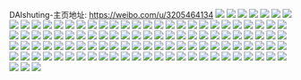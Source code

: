 DAIshuting-主页地址: https://weibo.com/u/3205464134 
![](https://wx4.sinaimg.cn/mw2000/bf0f8046gy1h949q5vlhsj222x2rwqv7.jpg) 
![](https://wx4.sinaimg.cn/mw2000/bf0f8046gy1h949qdrgt2j223r2t01l0.jpg) 
![](https://wx4.sinaimg.cn/mw2000/bf0f8046gy1h949s740awj21r22c3qv6.jpg) 
![](https://wx4.sinaimg.cn/mw2000/bf0f8046gy1h949qa1w5aj21sr2g1hdv.jpg) 
![](https://wx4.sinaimg.cn/mw2000/bf0f8046gy1h4e83ozkjej21x72kahdu.jpg) 
![](https://wx4.sinaimg.cn/mw2000/bf0f8046gy1h4e83qvjpcj21k822yqv6.jpg) 
![](https://wx4.sinaimg.cn/mw2000/bf0f8046gy1h4e83ntncgj21wx2jx4qs.jpg) 
![](https://wx4.sinaimg.cn/mw2000/bf0f8046gy1h4e83s2f8qj21iq20zu0y.jpg) 
![](https://wx4.sinaimg.cn/mw2000/bf0f8046gy1h440j5bwz3j21901o0x6p.jpg) 
![](https://wx4.sinaimg.cn/mw2000/bf0f8046gy1h44077jntlj21r52cn1ky.jpg) 
![](https://wx4.sinaimg.cn/mw2000/bf0f8046gy1h440j6xyu8j21iw216e82.jpg) 
![](https://wx4.sinaimg.cn/mw2000/bf0f8046gy1h440797uhqj20nm0vhn6o.jpg) 
![](https://wx4.sinaimg.cn/mw2000/bf0f8046gy1h4407exde6j21jx22ke82.jpg) 
![](https://wx4.sinaimg.cn/mw2000/bf0f8046gy1h440mnpvh1j20it0p3wlj.jpg) 
![](https://wx4.sinaimg.cn/mw2000/bf0f8046gy1h4407cvc51j21901o0e81.jpg) 
![](https://wx4.sinaimg.cn/mw2000/bf0f8046gy1h44079tho1j20r5107k5r.jpg) 
![](https://wx4.sinaimg.cn/mw2000/bf0f8046gy1h44078pv75j21901o0hdt.jpg) 
![](https://wx4.sinaimg.cn/mw2000/bf0f8046gy1h1xcr8xcjjj21mz26nqv6.jpg) 
![](https://wx4.sinaimg.cn/mw2000/bf0f8046gy1h1xcr7qbl1j21oz29a4qr.jpg) 
![](https://wx4.sinaimg.cn/mw2000/bf0f8046gy1h1xcrdajstj223r2tshdw.jpg) 
![](https://wx4.sinaimg.cn/mw2000/bf0f8046gy1h1xcr1yxc0j22dv340qv9.jpg) 
![](https://wx4.sinaimg.cn/mw2000/bf0f8046gy1h1xcqzq2zwj22642w71kz.jpg) 
![](https://wx4.sinaimg.cn/mw2000/bf0f8046gy1h1xcr6fpw4j224m2u6hdv.jpg) 
![](https://wx4.sinaimg.cn/mw2000/bf0f8046gy1h1xcrb4utkj22182pmx6s.jpg) 
![](https://wx4.sinaimg.cn/mw2000/bf0f8046gy1h1xcr4wpwuj21vl2i5qv5.jpg) 
![](https://wx4.sinaimg.cn/mw2000/bf0f8046gy1h1xcr3xgg3j22fj21fu0y.jpg) 
![](https://wx4.sinaimg.cn/mw2000/bf0f8046gy1h1buxqd3sgj223p2sxb2a.jpg) 
![](https://wx4.sinaimg.cn/mw2000/bf0f8046gy1h1buxtfs0bj22c0340u0y.jpg) 
![](https://wx4.sinaimg.cn/mw2000/bf0f8046gy1h1buxrkbixj22092oc1ky.jpg) 
![](https://wx4.sinaimg.cn/mw2000/bf0f8046gy1h1buxp81lwj221f2pyu0y.jpg) 
![](https://wx4.sinaimg.cn/mw2000/bf0f8046gy1h1buxy7ly2j228i2zbkjm.jpg) 
![](https://wx4.sinaimg.cn/mw2000/bf0f8046gy1h1buxvcyynj21br1rpkjl.jpg) 
![](https://wx4.sinaimg.cn/mw2000/bf0f8046gy1h1buxx09gyj21y72neb2a.jpg) 
![](https://wx4.sinaimg.cn/mw2000/bf0f8046gy1h0m49um5ijj21hh2754qq.jpg) 
![](https://wx4.sinaimg.cn/mw2000/bf0f8046gy1h0m49y3jd4j21ot2hkqv6.jpg) 
![](https://wx4.sinaimg.cn/mw2000/bf0f8046gy1h0m49s6slgj21qf2hlqv7.jpg) 
![](https://wx4.sinaimg.cn/mw2000/bf0f8046gy1h0aieaqfymj20xc2304qp.jpg) 
![](https://wx4.sinaimg.cn/mw2000/bf0f8046gy1h0aiegayccj22bg3401kz.jpg) 
![](https://wx4.sinaimg.cn/mw2000/bf0f8046gy1h0aiedun9oj22bo32ex6q.jpg) 
![](https://wx4.sinaimg.cn/mw2000/bf0f8046gy1h0aie8v94yj20v20v2159.jpg) 
![](https://wx4.sinaimg.cn/mw2000/bf0f8046gy1gx7tl1pkaaj228s2zp1l1.jpg) 
![](https://wx4.sinaimg.cn/mw2000/bf0f8046gy1gx7tl6fl1mj226g2wm4qr.jpg) 
![](https://wx4.sinaimg.cn/mw2000/bf0f8046gy1gx7tkwqi0tj224v2uhb2c.jpg) 
![](https://wx4.sinaimg.cn/mw2000/bf0f8046gy1gx7tl7uc45j21ig20lhdt.jpg) 
![](https://wx4.sinaimg.cn/mw2000/bf0f8046gy1gw7xmv2hlfj224g2ty4qq.jpg) 
![](https://wx4.sinaimg.cn/mw2000/bf0f8046gy1gw7xmxnuazj222j2reb2a.jpg) 
![](https://wx4.sinaimg.cn/mw2000/bf0f8046gy1gw7xmst1nuj21wz2jzu0x.jpg) 
![](https://wx4.sinaimg.cn/mw2000/bf0f8046gy1gw7xmyte0cj21ea1uuh8f.jpg) 
![](https://wx4.sinaimg.cn/mw2000/003uVNEqgy1gvenp6snljj628d2z5kjm02.jpg) 
![](https://wx4.sinaimg.cn/mw2000/003uVNEqgy1gvenp09ma7j620i2oou0y02.jpg) 
![](https://wx4.sinaimg.cn/mw2000/003uVNEqgy1gvenp9x0f0j625g2vakjn02.jpg) 
![](https://wx4.sinaimg.cn/mw2000/003uVNEqgy1gvenpc48jej61sh2dzx6p02.jpg) 
![](https://wx4.sinaimg.cn/mw2000/003uVNEqgy1gvenp4mqnrj62b032q4qr02.jpg) 
![](https://wx4.sinaimg.cn/mw2000/003uVNEqgy1gvenp24ogdj60um129k7z02.jpg) 
![](https://wx4.sinaimg.cn/mw2000/003uVNEqgy1gvenplfeb3j62c03401l202.jpg) 
![](https://wx4.sinaimg.cn/mw2000/003uVNEqgy1gvenpgrp7yj62642w64qt02.jpg) 
![](https://wx4.sinaimg.cn/mw2000/003uVNEqgy1gvenpsyrlfj61x22k3b2c02.jpg) 
![](https://wx4.sinaimg.cn/mw2000/bf0f8046gy1gsz0cilv0hj21zd2n51kx.jpg) 
![](https://wx4.sinaimg.cn/mw2000/bf0f8046gy1gsz0cg389ej225m2vhqv5.jpg) 
![](https://wx4.sinaimg.cn/mw2000/bf0f8046gy1gsz0cgz11hj22c03401kx.jpg) 
![](https://wx4.sinaimg.cn/mw2000/bf0f8046gy1gsyzm16tjrj225f25f4lp.jpg) 
![](https://wx4.sinaimg.cn/mw2000/bf0f8046gy1gsyzlv2qmrj21ha1rh4qp.jpg) 
![](https://wx4.sinaimg.cn/mw2000/bf0f8046gy1gsz002ctkyj21601k0tku.jpg) 
![](https://wx4.sinaimg.cn/mw2000/bf0f8046gy1gsz0ce2u0hj220v2p57ts.jpg) 
![](https://wx4.sinaimg.cn/mw2000/bf0f8046gy1gsz0flsd7vj20wh0iftc3.jpg) 
![](https://wx4.sinaimg.cn/mw2000/bf0f8046gy1gsz000rucij224b2tr4qp.jpg) 
![](https://wx4.sinaimg.cn/mw2000/bf0f8046gy1gsz0blarwmj23402c0u0x.jpg) 
![](https://wx4.sinaimg.cn/mw2000/bf0f8046gy1gsip4atht3j220f2px7wk.jpg) 
![](https://wx4.sinaimg.cn/mw2000/bf0f8046gy1gsip4d9rixj226b2wfx6s.jpg) 
![](https://wx4.sinaimg.cn/mw2000/bf0f8046gy1gsip48m160j21jk223u0x.jpg) 
![](https://wx4.sinaimg.cn/mw2000/bf0f8046gy1gsip4fe961j221r2rqx6r.jpg) 
![](https://wx4.sinaimg.cn/mw2000/bf0f8046gy1grcgyt36hsj222k2reu0z.jpg) 
![](https://wx4.sinaimg.cn/mw2000/bf0f8046gy1grcgyqfe25j21yc2ltnpe.jpg) 
![](https://wx4.sinaimg.cn/mw2000/bf0f8046gy1grcgz2w88kj22bj2mn4qt.jpg) 
![](https://wx4.sinaimg.cn/mw2000/bf0f8046gy1grcgyz37rfj22052o7hdv.jpg) 
![](https://wx4.sinaimg.cn/mw2000/bf0f8046gy1grch0xnbe5j22182hq7wi.jpg) 
![](https://wx4.sinaimg.cn/mw2000/bf0f8046gy1grcgywk7wxj22492tm4qt.jpg) 
![](https://wx4.sinaimg.cn/mw2000/bf0f8046gy1grcgze0v24j23402c0npe.jpg) 
![](https://wx4.sinaimg.cn/mw2000/003uVNEqgy1grcgz8kvnij61ix218u0x02.jpg) 
![](https://wx4.sinaimg.cn/mw2000/bf0f8046gy1grcgz6s6i3j216d1kiavl.jpg) 
![](https://wx4.sinaimg.cn/mw2000/bf0f8046gy1gq47a9k6fuj21v02hchdu.jpg) 
![](https://wx4.sinaimg.cn/mw2000/bf0f8046gy1gq47a6ra1sj22bz340x6p.jpg) 
![](https://wx4.sinaimg.cn/mw2000/bf0f8046gy1gq47abjdjzj21pf29vnpd.jpg) 
![](https://wx4.sinaimg.cn/mw2000/bf0f8046gy1gq47a08pcaj21w62ixhdv.jpg) 
![](https://wx4.sinaimg.cn/mw2000/bf0f8046gy1gq47bzzf6fj21kp1ktb29.jpg) 
![](https://wx4.sinaimg.cn/mw2000/bf0f8046gy1gq47a3lcpkj224g24gb29.jpg) 
![](https://wx4.sinaimg.cn/mw2000/bf0f8046gy1gq47c1476qj21061c8qll.jpg) 
![](https://wx4.sinaimg.cn/mw2000/bf0f8046gy1gq47grpki1j22an2aou0y.jpg) 
![](https://wx4.sinaimg.cn/mw2000/bf0f8046gy1gq47f0o5ntj23402c0e81.jpg) 
![](https://wx4.sinaimg.cn/mw2000/bf0f8046ly1goxae9urhyj22a531jx6p.jpg) 
![](https://wx4.sinaimg.cn/mw2000/bf0f8046ly1goxafxxxljj20ry11aqv5.jpg) 
![](https://wx4.sinaimg.cn/mw2000/bf0f8046ly1goxaf96wxyj227l2y41kx.jpg) 
![](https://wx4.sinaimg.cn/mw2000/bf0f8046ly1goxaf44t22j22bc3407wl.jpg) 
![](https://wx4.sinaimg.cn/mw2000/bf0f8046ly1goxaf6rmkuj22c0340kjl.jpg) 
![](https://wx4.sinaimg.cn/mw2000/bf0f8046ly1goxaeqpmhtj22ah31z4qt.jpg) 
![](https://wx4.sinaimg.cn/mw2000/bf0f8046ly1goxaff8ogij22c0340kjl.jpg) 
![](https://wx4.sinaimg.cn/mw2000/bf0f8046ly1goxaexqthbj22b532vhdy.jpg) 
![](https://wx4.sinaimg.cn/mw2000/bf0f8046ly1goxafbiefjj22422tf1kx.jpg) 
![](https://wx4.sinaimg.cn/mw2000/bf0f8046ly1gm8bc8ocaej21rj2cpkjm.jpg) 
![](https://wx4.sinaimg.cn/mw2000/bf0f8046ly1gk6gt4ui65j212g1fano7.jpg) 
![](https://wx4.sinaimg.cn/mw2000/bf0f8046ly1gjtdi8spb0j214s1ide83.jpg) 
![](https://wx4.sinaimg.cn/mw2000/bf0f8046ly1ggssxp3jkjj21df13n1kx.jpg) 
![](https://wx4.sinaimg.cn/mw2000/bf0f8046ly1ggssxpgd2jj20u20u20t2.jpg) 
![](https://wx4.sinaimg.cn/mw2000/bf0f8046ly1ggssxpttryj21i215o4qp.jpg) 
![](https://wx4.sinaimg.cn/mw2000/bf0f8046ly1ggssxqi349j216o1c3kjl.jpg) 
![](https://wx4.sinaimg.cn/mw2000/bf0f8046ly1ggssxqv0zwj20yi0yiq3f.jpg) 
![](https://wx4.sinaimg.cn/mw2000/bf0f8046ly1ggssxr98zdj216o1kw1kx.jpg) 
![](https://wx4.sinaimg.cn/mw2000/bf0f8046ly1ggssxrty7rj212q1al4qp.jpg) 
![](https://wx4.sinaimg.cn/mw2000/bf0f8046ly1ggssxolwrxj20dh0dhjrb.jpg) 
![](https://wx4.sinaimg.cn/mw2000/bf0f8046ly1ggssxt9oq9j214h1hxhdv.jpg) 
